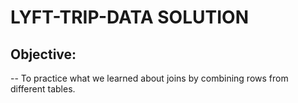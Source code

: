 # LYFT-TRIP-DATA SOLUTION
## Objective:
-- To practice what we learned about joins by combining rows from different tables.
